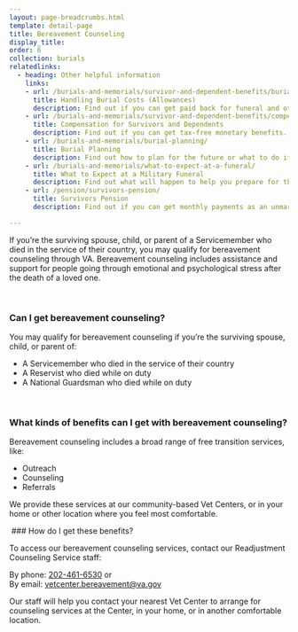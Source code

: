 ```yaml
---
layout: page-breadcrumbs.html
template: detail-page
title: Bereavement Counseling
display_title:
order: 6
collection: burials
relatedlinks:
  - heading: Other helpful information
    links:
    - url: /burials-and-memorials/survivor-and-dependent-benefits/burial-costs/
      title: Handling Burial Costs (Allowances)
      description: Find out if you can get paid back for funeral and other burial costs.
    - url: /burials-and-memorials/survivor-and-dependent-benefits/compensation/
      title: Compensation for Survivors and Dependents
      description: Find out if you can get tax-free monetary benefits.
    - url: /burials-and-memorials/burial-planning/
      title: Burial Planning
      description: Find out how to plan for the future or what to do if your family member has just died.
    - url: /burials-and-memorials/what-to-expect-at-a-funeral/
      title: What to Expect at a Military Funeral
      description: Find out what will happen to help you prepare for this day.
    - url: /pension/survivors-pension/
      title: Survivors Pension
      description: Find out if you can get monthly payments as an unmarried surviving spouse or unmarried child of a deceased Veteran with wartime service.

---
```


<div class="va-introtext">

If you’re the surviving spouse, child, or parent of a Servicemember who died in the service of their country, you may qualify for bereavement counseling through VA. Bereavement counseling includes assistance and support for people going through emotional and psychological stress after the death of a loved one.

</div>

<br>

<div class="feature" markdown=“1”>

### Can I get bereavement counseling?

You may qualify for bereavement counseling if you’re the surviving spouse, child, or parent of:
- A Servicemember who died in the service of their country
- A Reservist who died while on duty
- A National Guardsman who died while on duty

</div>

<br>

### What kinds of benefits can I get with bereavement counseling?

Bereavement counseling includes a broad range of free transition services, like:

- Outreach
- Counseling
- Referrals

We provide these services at our community-based Vet Centers, or in your home or other location where you feel most comfortable.

 ### How do I get these benefits?

To access our bereavement counseling services, contact our Readjustment Counseling Service staff:

By phone: <a href='tel:+1-202-461-6530'>202-461-6530</a> or<br>
By email: <a href='mailto:vetcenter.bereavement@va.gov'>vetcenter.bereavement@va.gov</a>

Our staff will help you contact your nearest Vet Center to arrange for counseling services at the Center, in your home, or in another comfortable location.

